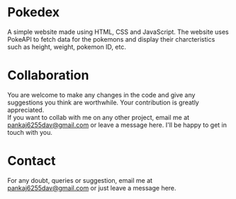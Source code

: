 # Pokedex
A simple website made using HTML, CSS and JavaScript. The website uses PokeAPI to fetch data for the pokemons and display their charcteristics such as height, weight, pokemon ID, etc.

# Collaboration
You are welcome to make any changes in the code and give any suggestions you think are worthwhile. Your contribution is greatly appreciated.<br />If you want to collab with me on any other project, email me at <a href="mailto:pankaj6255dav@gmail.com">pankaj6255dav@gmail.com</a> or leave a message here. I'll be happy to get in touch with you.

# Contact
For any doubt, queries or suggestion, email me at <a href="mailto:pankaj6255dav@gmail.com">pankaj6255dav@gmail.com</a> or just leave a message here.

